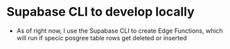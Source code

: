 # Supabase CLI to develop locally

- As of right now, I use the Supabase CLI to create Edge Functions, which will run if specic posgree table rows get deleted or inserted
